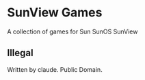 # SunView Games

A collection of games for Sun SunOS SunView


## Illegal

Written by claude. Public Domain.
